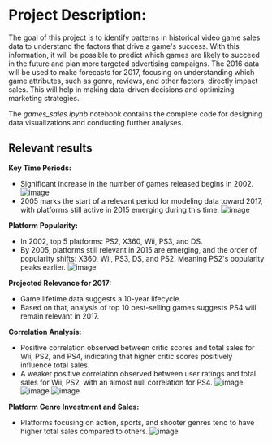 # Project Description:
The goal of this project is to identify patterns in historical video game sales data to understand the factors that drive a game's success. With this information, it will be possible to predict which games are likely to succeed in the future and plan more targeted advertising campaigns. The 2016 data will be used to make forecasts for 2017, focusing on understanding which game attributes, such as genre, reviews, and other factors, directly impact sales. This will help in making data-driven decisions and optimizing marketing strategies.

The *games_sales.ipynb* notebook contains the complete code for designing data visualizations and conducting further analyses.

## Relevant results
**Key Time Periods:**
- Significant increase in the number of games released begins in 2002.
![image](https://github.com/user-attachments/assets/22e3d24d-a19e-428e-a617-2c7e0978f829)
- 2005 marks the start of a relevant period for modeling data toward 2017, with platforms still active in 2015 emerging during this time.
![image](https://github.com/user-attachments/assets/f04c0523-efce-4ae3-ba3b-b94fe72f8f91)
  
**Platform Popularity:**
- In 2002, top 5 platforms: PS2, X360, Wii, PS3, and DS.
- By 2005, platforms still relevant in 2015 are emerging, and the order of popularity shifts: X360, Wii, PS3, DS, and PS2. Meaning PS2's popularity peaks earlier.
![image](https://github.com/user-attachments/assets/dc681259-2f74-4d42-8ee4-51190beb2ea7)

**Projected Relevance for 2017:**
- Game lifetime data suggests a 10-year lifecycle.
- Based on that, analysis of top 10 best-selling games suggests PS4 will remain relevant in 2017.
  
**Correlation Analysis:**
- Positive correlation observed between critic scores and total sales for Wii, PS2, and PS4, indicating that higher critic scores positively influence total sales.
- A weaker positive correlation observed between user ratings and total sales for Wii, PS2, with an almost null correlation for PS4.
![image](https://github.com/user-attachments/assets/e80e3308-1b49-46a8-9cee-b4754f3d2691)
![image](https://github.com/user-attachments/assets/5e3e5954-08de-45ad-a4df-76eea403b13a)
![image](https://github.com/user-attachments/assets/f34c1db0-bbd3-44ee-90d7-fb7c17960989)

**Platform Genre Investment and Sales:**
- Platforms focusing on action, sports, and shooter genres tend to have higher total sales compared to others.
![image](https://github.com/user-attachments/assets/df1024aa-4a41-408c-adac-a46a175828ce)

